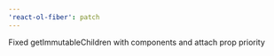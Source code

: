 ```yaml
---
'react-ol-fiber': patch
---
```


Fixed getImmutableChildren with components and attach prop priority
